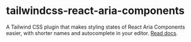 # tailwindcss-react-aria-components

A Tailwind CSS plugin that makes styling states of React Aria Components easier, with shorter names and autocomplete in your editor. [Read docs](https://react-spectrum.adobe.com/react-aria/styling.html#plugin).
